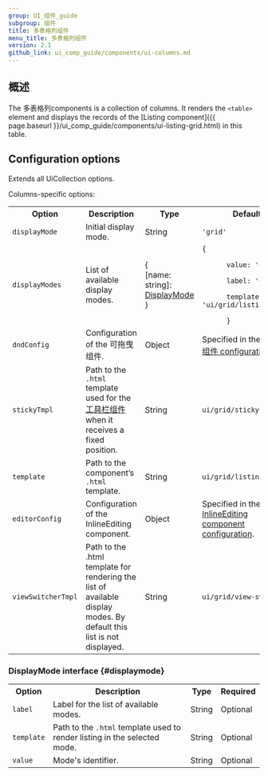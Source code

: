 ```yaml
---
group: UI_组件_guide
subgroup: 组件
title: 多表格列组件
menu_title: 多表格列组件
version: 2.1
github_link: ui_comp_guide/components/ui-columns.md
---
```


## 概述

The 多表格列components is a collection of columns. It renders the `<table>` element and displays the records of the [Listing component]({{ page.baseurl }}/ui_comp_guide/components/ui-listing-grid.html) in this table.

## Configuration options

Extends all UiCollection options.

Columns-specific options:

<table>
  <tr>
    <th>
      Option
    </th>
    <th>
      Description
    </th>
    <th>
      Type
    </th>
    <th>
      Default
    </th>
  </tr>
  <tr>
    <td>
      <code>displayMode</code>
    </td>
    <td>
      Initial display mode.
    </td>
    <td>
      String
    </td>
    <td>
      <code>'grid'</code>
    </td>
  </tr>
  <tr>
    <td>
      <code>displayModes</code>
    </td>
    <td>
      List of available display modes.
    </td>
    <td>
      {<br />
      [name: string]: <a href="#displaymode">DisplayMode</a><br />
      }
    </td>
    <td>
      <code>{<br />
      value: 'grid',<br />
      label: 'Grid',<br />
      template: 'ui/grid/listing'<br />
      }</code>
    </td>
  </tr>
  <tr>
    <td>
      <code>dndConfig</code>
    </td>
    <td>
      Configuration of the 可拖曳组件.
    </td>
    <td>
      Object
    </td>
    <td>
      Specified in the <a href="{{ page.baseurl }}/ui_comp_guide/components/ui-draganddrop.html">可拖曳组件 configuration</a>.
    </td>
  </tr>
  <tr>
    <td>
      <code>stickyTmpl</code>
    </td>
    <td>
      Path to the <code>.html</code> template used for the <a href="{{ page.baseurl }}/ui_comp_guide/components/ui-toolbar.html"> 工具栏组件</a> when it receives a fixed position.
    </td>
    <td>
      String
    </td>
    <td>
      <code>ui/grid/sticky/listing</code>
    </td>
  </tr>
  <tr>
    <td>
      <code>template</code>
    </td>
    <td>
      Path to the component’s <code>.html</code> template.
    </td>
    <td>
      String
    </td>
    <td>
      <code>ui/grid/listing</code>
    </td>
  </tr>
  <tr>
    <td>
      <code>editorConfig</code>
    </td>
    <td>
      Configuration of the InlineEditing component.
    </td>
    <td>
      Object
    </td>
    <td>
      Specified in the <a href="{{ page.baseurl }}/ui_comp_guide/components/ui-insertlisting.html">
      InlineEditing component configuration</a>.
    </td>
  </tr>
  <tr>
    <td>
      <code>viewSwitcherTmpl</code>
    </td>
    <td>
      Path to the .html template for rendering the list of
      available display modes. By default this list is not
      displayed.
    </td>
    <td>
      String
    </td>
    <td>
      <code>ui/grid/view-switcher</code>
    </td>
  </tr>
</table>

### DisplayMode interface {#displaymode}

<table>
  <tr>
    <th>
      Option
    </th>
    <th>
      Description
    </th>
    <th>
      Type
    </th>
    <th>
      Required
    </th>
  </tr>
  <tr>
    <td>
      <code>label</code>
    </td>
    <td>
      Label for the list of available modes.
    </td>
    <td>
      String
    </td>
    <td>
      Optional
    </td>
  </tr>
  <tr>
    <td>
      <code>template</code>
    </td>
    <td>
      Path to the <code>.html</code> template used to render
      listing in the selected mode.
    </td>
    <td>
      String
    </td>
    <td>
      Optional
    </td>
  </tr>
  <tr>
    <td>
      <code>value</code>
    </td>
    <td>
      Mode's identifier.
    </td>
    <td>
      String
    </td>
    <td>
      Optional
    </td>
  </tr>
</table>
